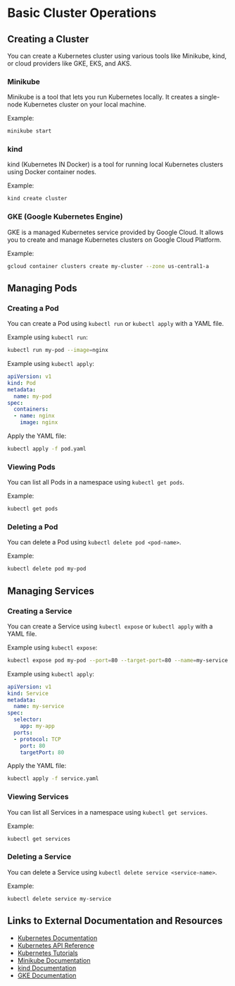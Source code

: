 # Basic Cluster Operations

## Creating a Cluster
You can create a Kubernetes cluster using various tools like Minikube, kind, or cloud providers like GKE, EKS, and AKS.

### Minikube
Minikube is a tool that lets you run Kubernetes locally. It creates a single-node Kubernetes cluster on your local machine.

Example:
```sh
minikube start
```

### kind
kind (Kubernetes IN Docker) is a tool for running local Kubernetes clusters using Docker container nodes.

Example:
```sh
kind create cluster
```

### GKE (Google Kubernetes Engine)
GKE is a managed Kubernetes service provided by Google Cloud. It allows you to create and manage Kubernetes clusters on Google Cloud Platform.

Example:
```sh
gcloud container clusters create my-cluster --zone us-central1-a
```

## Managing Pods

### Creating a Pod
You can create a Pod using `kubectl run` or `kubectl apply` with a YAML file.

Example using `kubectl run`:
```sh
kubectl run my-pod --image=nginx
```

Example using `kubectl apply`:
```yaml
apiVersion: v1
kind: Pod
metadata:
  name: my-pod
spec:
  containers:
  - name: nginx
    image: nginx
```
Apply the YAML file:
```sh
kubectl apply -f pod.yaml
```

### Viewing Pods
You can list all Pods in a namespace using `kubectl get pods`.

Example:
```sh
kubectl get pods
```

### Deleting a Pod
You can delete a Pod using `kubectl delete pod <pod-name>`.

Example:
```sh
kubectl delete pod my-pod
```

## Managing Services

### Creating a Service
You can create a Service using `kubectl expose` or `kubectl apply` with a YAML file.

Example using `kubectl expose`:
```sh
kubectl expose pod my-pod --port=80 --target-port=80 --name=my-service
```

Example using `kubectl apply`:
```yaml
apiVersion: v1
kind: Service
metadata:
  name: my-service
spec:
  selector:
    app: my-app
  ports:
  - protocol: TCP
    port: 80
    targetPort: 80
```
Apply the YAML file:
```sh
kubectl apply -f service.yaml
```

### Viewing Services
You can list all Services in a namespace using `kubectl get services`.

Example:
```sh
kubectl get services
```

### Deleting a Service
You can delete a Service using `kubectl delete service <service-name>`.

Example:
```sh
kubectl delete service my-service
```

## Links to External Documentation and Resources

- [Kubernetes Documentation](https://kubernetes.io/docs/home/)
- [Kubernetes API Reference](https://kubernetes.io/docs/reference/kubernetes-api/)
- [Kubernetes Tutorials](https://kubernetes.io/docs/tutorials/)
- [Minikube Documentation](https://minikube.sigs.k8s.io/docs/)
- [kind Documentation](https://kind.sigs.k8s.io/docs/)
- [GKE Documentation](https://cloud.google.com/kubernetes-engine/docs)
